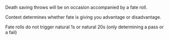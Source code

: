 Death saving throws will be on occasion accompanied by a fate roll. 

Context determines whether fate is giving you advantage or disadvantage. 

Fate rolls do not trigger natural 1s or natural 20s (only determining a pass or a fail)